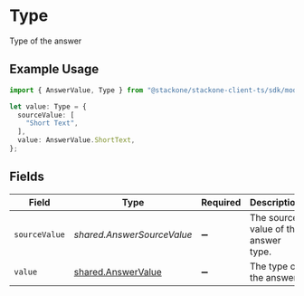 # Type

Type of the answer

## Example Usage

```typescript
import { AnswerValue, Type } from "@stackone/stackone-client-ts/sdk/models/shared";

let value: Type = {
  sourceValue: [
    "Short Text",
  ],
  value: AnswerValue.ShortText,
};
```

## Fields

| Field                                                           | Type                                                            | Required                                                        | Description                                                     | Example                                                         |
| --------------------------------------------------------------- | --------------------------------------------------------------- | --------------------------------------------------------------- | --------------------------------------------------------------- | --------------------------------------------------------------- |
| `sourceValue`                                                   | *shared.AnswerSourceValue*                                      | :heavy_minus_sign:                                              | The source value of the answer type.                            | Short Text                                                      |
| `value`                                                         | [shared.AnswerValue](../../../sdk/models/shared/answervalue.md) | :heavy_minus_sign:                                              | The type of the answer.                                         | short_text                                                      |